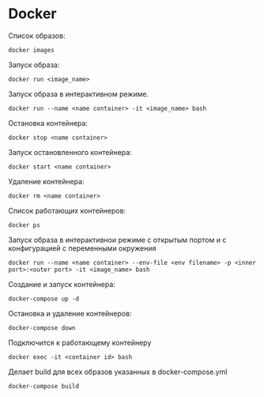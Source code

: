 <h1>Docker</h1>

Список образов:

```shell
docker images
```

Запуск образа:

```shell
docker run <image_name>
```

Запуск образа в интерактивном режиме.

```shell
docker run --name <name container> -it <image_name> bash
```

Остановка контейнера:
```shell
docker stop <name container>
```

Запуск остановленного контейнера:
```shell
docker start <name container>
```

Удаление контейнера:
```shell
docker rm <name container>
```

Список работающих контейнеров:
```shell
docker ps
```

Запуск образа в интерактивнои режиме 
с открытым портом и с конфигурацией с переменными окружения
```shell
docker run --name <name container> --env-file <env filename> -p <inner port>:<outer port> -it <image_name> bash
```

Создание и запуск контейнера:
```shell
docker-compose up -d
```

Остановка и удаление контейнеров:
```shell
docker-compose down
```

Подключится к работающему контейнеру
```shell
docker exec -it <container id> bash 
```

Делает build для всех образов указанных в docker-compose.yml
```shell
docker-compose build
```

